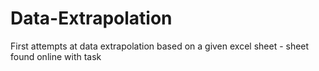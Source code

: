 # Data-Extrapolation
First attempts at data extrapolation based on a given excel sheet - sheet found online with task

